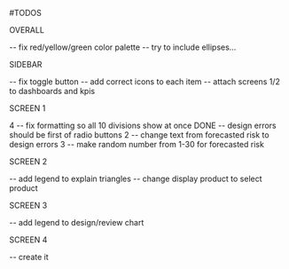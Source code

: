 #TODOS

OVERALL

-- fix red/yellow/green color palette
-- try to include ellipses...

SIDEBAR

-- fix toggle button
-- add correct icons to each item
-- attach screens 1/2 to dashboards and kpis

SCREEN 1

4 -- fix formatting so all 10 divisions show at once
DONE -- design errors should be first of radio buttons
2 -- change text from forecasted risk to design errors
3 -- make random number from 1-30 for forecasted risk

SCREEN 2

-- add legend to explain triangles
-- change display product to select product

SCREEN 3

-- add legend to design/review chart

SCREEN 4

-- create it
